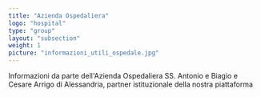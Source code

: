 ```yaml
---
title: "Azienda Ospedaliera"
logo: "hospital"
type: "group"
layout: "subsection"
weight: 1
picture: "informazioni_utili_ospedale.jpg"
---
```


Informazioni da parte dell'Azienda Ospedaliera SS. Antonio e Biagio e Cesare Arrigo di Alessandria, partner istituzionale della nostra piattaforma

